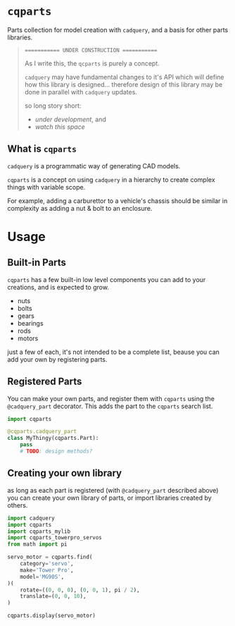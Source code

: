 # `cqparts`

Parts collection for model creation with `cadquery`, and a basis for other parts libraries.

> `=========== UNDER CONSTRUCTION ===========`
>
> As I write this, the `qcparts` is purely a concept.
>
> `cadquery` may have fundamental changes to it's API which will define how this library is designed... therefore design of this library may be done in parallel with `cadquery` updates.
>
> so long story short:
> - _under development_, and
> - _watch this space_

## What is `cqparts`

`cadquery` is a programmatic way of generating CAD models.

`cqparts` is a concept on using `cadquery` in a hierarchy to create complex things with variable scope.

For example, adding a carburettor to a vehicle's chassis should be similar in complexity as adding a nut & bolt to an enclosure.

# Usage

## Built-in Parts

`cqparts` has a few built-in low level components you can add to your creations, and is expected to grow.

- nuts
- bolts
- gears
- bearings
- rods
- motors

just a few of each, it's not intended to be a complete list, beause you can add your own by registering parts.

## Registered Parts

You can make your own parts, and register them with `cqparts` using the `@cadquery_part` decorator. This adds the part to the `cqparts` search list.

```python
import cqparts

@cqparts.cadquery_part
class MyThingy(cqparts.Part):
    pass
    # TODO: design methods?
```

## Creating your own library

as long as each part is registered (with `@cadquery_part` described above) you can create your own library of parts, or import libraries created by others.

```python
import cadquery
import cqparts
import cqparts_mylib
import cqparts_towerpro_servos
from math import pi

servo_motor = cqparts.find(
    category='servo',
    make='Tower Pro',
    model='MG90S',
)(
    rotate=((0, 0, 0), (0, 0, 1), pi / 2),
    translate=(0, 0, 10),
)

cqparts.display(servo_motor)
```
